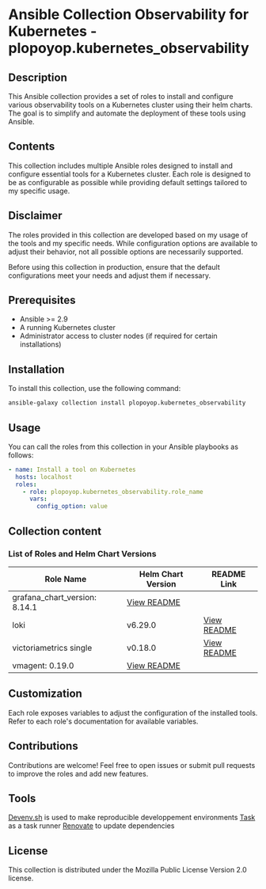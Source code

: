 # Ansible Collection Observability for Kubernetes - plopoyop.kubernetes_observability

## Description

This Ansible collection provides a set of roles to install and configure various observability tools on a Kubernetes cluster using their helm charts. The goal is to simplify and automate the deployment of these tools using Ansible.

## Contents

This collection includes multiple Ansible roles designed to install and configure essential tools for a Kubernetes cluster. Each role is designed to be as configurable as possible while providing default settings tailored to my specific usage.

## Disclaimer

The roles provided in this collection are developed based on my usage of the tools and my specific needs. While configuration options are available to adjust their behavior, not all possible options are necessarily supported.

Before using this collection in production, ensure that the default configurations meet your needs and adjust them if necessary.

## Prerequisites

- Ansible >= 2.9
- A running Kubernetes cluster
- Administrator access to cluster nodes (if required for certain installations)

## Installation

To install this collection, use the following command:

```sh
ansible-galaxy collection install plopoyop.kubernetes_observability
```

## Usage

You can call the roles from this collection in your Ansible playbooks as follows:

```yaml
- name: Install a tool on Kubernetes
  hosts: localhost
  roles:
    - role: plopoyop.kubernetes_observability.role_name
      vars:
        config_option: value
```

## Collection content
### List of Roles and Helm Chart Versions

| Role Name       | Helm Chart Version | README Link                                 |
| ---------       | ------------------ | ------------------------------------        |
| grafana_chart_version: 8.14.1      | [View README](roles/grafana/README.md) |
| loki | v6.29.0      | [View README](roles/loki/README.md) |
| victoriametrics single | v0.18.0      | [View README](roles/victoriametrics/README.md) |
| vmagent: 0.19.0      | [View README](roles/victoriametrics/README.md) |

## Customization

Each role exposes variables to adjust the configuration of the installed tools. Refer to each role's documentation for available variables.

## Contributions

Contributions are welcome! Feel free to open issues or submit pull requests to improve the roles and add new features.

## Tools
[Devenv.sh](https://devenv.sh/) is used to make reproducible developpement environments
[Task](https://taskfile.dev/) as a task runner
[Renovate](https://github.com/renovatebot/renovate) to update dependencies

## License

This collection is distributed under the Mozilla Public License Version 2.0 license.
